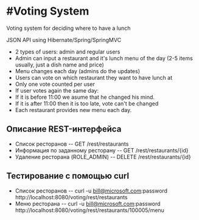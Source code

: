 #Voting System
=============

Voting system for deciding where to have a lunch

JSON API using Hibernate/Spring/SpringMVC

- 2 types of users: admin and regular users
- Admin can input a restaurant and it's lunch menu of the day (2-5 items usually, just a dish name and price)
- Menu changes each day (admins do the updates)
- Users can vote on which restaurant they want to have lunch at
- Only one vote counted per user
- If user votes again the same day:
- If it is before 11:00 we asume that he changed his mind.
- If it is after 11:00 then it is too late, vote can't be changed
- Each restaurant provides new menu each day.

## Описание REST-интерфейса

- Список ресторанов
-- GET /rest/restaurants
- Информация по заданному ресторану
-- GET /rest/restaurants/{id}
- Удаление ресторана (ROLE_ADMIN)
-- DELETE /rest/restaurants/{id}


## Тестирование с помощью curl

- Список ресторанов
-- curl -u bill@microsoft.com:password http://localhost:8080/voting/rest/restaurants
- Меню ресторана
-- curl -u bill@microsoft.com:password http://localhost:8080/voting/rest/restaurants/100005/menu